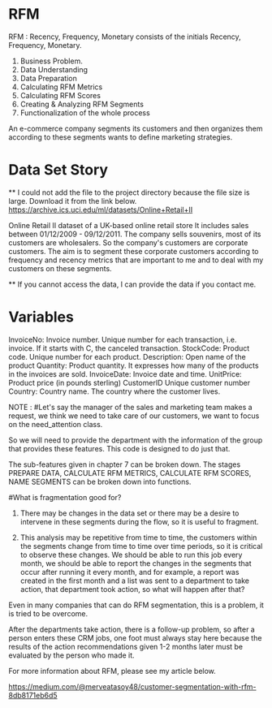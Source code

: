 # RFM

RFM : Recency, Frequency, Monetary consists of the initials Recency, Frequency, Monetary.

 1. Business Problem. 
 2. Data Understanding
 3. Data Preparation
 4. Calculating RFM Metrics
 5.  Calculating RFM Scores
 6. Creating & Analyzing RFM Segments
 7. Functionalization of the whole process

 An e-commerce company segments its customers and then organizes them according to these segments wants to define marketing strategies.

# Data Set Story

** I could not add the file to the project directory because the file size is large. Download it from the link below.
https://archive.ics.uci.edu/ml/datasets/Online+Retail+II

 Online Retail II dataset of a UK-based online retail store
 It includes sales between 01/12/2009 - 09/12/2011.
 The company sells souvenirs, most of its customers are wholesalers.
 So the company's customers are corporate customers.
 The aim is to segment these corporate customers according to frequency and recency metrics that are important to me and to deal with my customers on these segments.

 ** If you cannot access the data, I can provide the data if you contact me.

 # Variables

 InvoiceNo: Invoice number. Unique number for each transaction, i.e. invoice. If it starts with C, the canceled transaction.
 StockCode: Product code. Unique number for each product.
 Description: Open name of the product
 Quantity: Product quantity. It expresses how many of the products in the invoices are sold.
 InvoiceDate: Invoice date and time.
 UnitPrice: Product price (in pounds sterling)
 CustomerID Unique customer number
 Country: Country name. The country where the customer lives.


NOTE  : #Let's say the manager of the sales and marketing team makes a request, we think we need to take care of our customers, we want to focus on the need_attention class. 

So we will need to provide the department with the information of the group that provides these features. This code is designed to do just that.

The sub-features given in chapter 7 can be broken down. The stages PREPARE DATA, CALCULATE RFM METRICS, CALCULATE RFM SCORES, NAME SEGMENTS can be broken down into functions.

#What is fragmentation good for?
1) There may be changes in the data set or there may be a desire to intervene in these segments during the flow, so it is useful to fragment.


2) This analysis may be repetitive from time to time, the customers within the segments change from time to time over time periods, so it is critical to observe these changes. We should be able to run this job every month, we should be able to report the changes in the segments that occur after running it every month, and for example, a report was created in the first month and a list was sent to a department to take action, that department took action, so what will happen after that? 

Even in many companies that can do RFM segmentation, this is a problem, it is tried to be overcome.

After the departments take action, there is a follow-up problem, so after a person enters these CRM jobs, one foot must always stay here because the results of the action recommendations given 1-2 months later must be evaluated by the person who made it. 

For more information about RFM, please see my article below.

https://medium.com/@merveatasoy48/customer-segmentation-with-rfm-8db8171eb6d5

 
